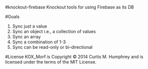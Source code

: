 #knockout-firebase
Knockout tools for using Firebase as its DB

#Goals
 1. Sync just a value
 2. Sync an object i.e., a collection of values
 3. Sync an array
 4. Sync a combination of 1-3
 5. Sync can be read-only or bi-directional

#License
KOX_Morf is Copyright © 2014 Curtis M. Humphrey and is licensed under the terms of the MIT License.
